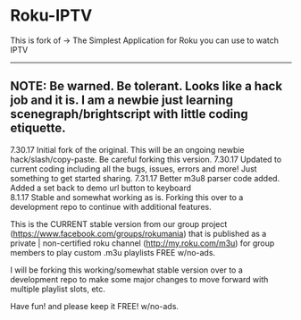  
# Roku-IPTV
This is fork of -> The Simplest Application for Roku you can use to watch IPTV

-------------------
NOTE:  Be warned. Be tolerant. Looks like a hack job and it is. I am a newbie just learning scenegraph/brightscript with little coding etiquette. 
-------------------

7.30.17 Initial fork of the original.  This will be an ongoing newbie hack/slash/copy-paste. Be careful forking this version.
7.30.17 Updated to current coding including all the bugs, issues, errors and more!  Just something to get started sharing.
7.31.17 Better m3u8 parser code added. Added a set back to demo url button to keyboard
<br>
8.1.17  Stable and somewhat working as is.  Forking this over to a development repo to continue with additional features.

This is the CURRENT stable version from our group project (https://www.facebook.com/groups/rokumania) that is published as a private | non-certified roku channel (http://my.roku.com/m3u) for group members to play custom .m3u playlists FREE w/no-ads.

I will be forking this working/somewhat stable version over to a development repo to make some major changes to move forward with multiple playlist slots, etc.

Have fun! and please keep it FREE! w/no-ads. 

